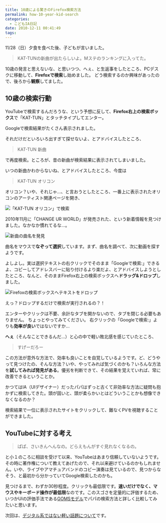 ```yaml
---
title: 10歳による驚きのFirefox検索方法
permalink: how-10-year-kid-search
categories:
  - こどもIA日記
date: 2010-12-11 00:41:49
tags:
---
```


11/28（日）夕食を食べた後、子どもが言いました。

> KAT-TUNの新曲が出たらしいよ。Mステのランキングに入ってた。

10歳の発言と思えないな、と思いつつ、へぇ、と生返事をしたところ、PCデスクに移動して、**Firefoxで検索**し始めました。
どう検索するのか興味があったので、後ろから**観察**してました。

## 10歳の検索行動

YouTubeで検索するんだろうな、という予想に反して、**Firefox右上の検索ボックス**で「KAT-TUN」とタッチタイプしてエンター。

Googleで検索結果がたくさん表示されました。

それだけだといろいろ出すぎて探せないよ、とアドバイスしたところ、

> KAT-TUN 新曲

で再度検索。ところが、昔の新曲が検索結果に表示されてしまいました。

いつの新曲かわからないね、とアドバイスしたところ、今度は

> KAT-TUN オリコン

オリコン？いや、それじゃ...、と言おうとしたところ、一番上に表示されたオリコンのアーティスト関連ページを開き、

![「KAT-TUN オリコン」で検索](/images/ia-kid/20101128-kat-tun-oricon.png)

2010年11月に「CHANGE UR WORLD」が発売された、という新着情報を見つけました。なかなか慣れてるな...。

![新曲の曲名を発見](/images/ia-kid/20101128-kat-tun-oricon-artist.png)

曲名をマウスで**なぞって選択**しています。まず、曲名を調べて、次に動画を探すようです。

よしよし。実は選択テキストの右クリックでそのまま「Googleで検索:」できるよ、コピーしてアドレスバーに貼り付けるより楽だよ、とアドバイスしようとしたところ、なんと、そのままFirefox右上の検索ボックスへ**ドラッグ&amp;ドロップ**しました。

![Firefoxの検索ボックスへテキストをドロップ](/images/ia-kid/20101128-firefox-search.png)

えっ？ドロップするだけで検索が実行されるの？！

エンターやクリックは不要、余計なタブを開かないので、タブを閉じる必要もありません。
ちょっとやってみてください。
右クリックの「Googleで検索:」よりも**効率が良い**ではないですか...

**へぇ**（そんなことできるんだ...）と心の中で軽い敗北感を感じていたところ、

> すげーだろー

この方法が意外な方法で、効率も良いことを自覚しているようです。ど、どうやって見つけたの、そんな方法？いや、やってみれば気づくのかも？いろんな方法を**試してみれば発見がある**。優劣を判断できて、その結果を覚えていれば、常に改善できるということか。

かつてはIA（UIデザイナー）だったパパはずっと古くて非効率な方法に疑問も抱かずに検索してきた。頭が固いと、頭が柔らかいとはどういうことかも想像できなくなるのか？

検索結果で一位に表示されたサイトをクリックして、難なくPVを視聴することができました。

## YouTubeに対する考え

> ぱぱ、さいきんへんなの。どらえもんがすぐ見れなくなるの。

と小１のころに相談を受けて以来、YouTubeはあまり信頼していないようです。その時に著作権について教えてあげたので、それ以来避けているのかもしれません。いや、ライブやアマチュアバンドのコピー演奏は見ているので、見つからなそう、と最初から分かっていてGoogle検索したのかも。

見つけるまで、わずか30秒程度。クリックも最低限です。**速いだけでなく、マウスやキーボード操作が最低限**なのです。このスゴさを定量的に評価するため、いつかUIの評価手法である[GOMSモデル](http://en.wikipedia.org/wiki/GOMS)でパパの検索方法と詳しく比較してみたいと思います。

次回は、[デジタル系ではない軽い話題について](../10-year-boy-says-gottan/)です。